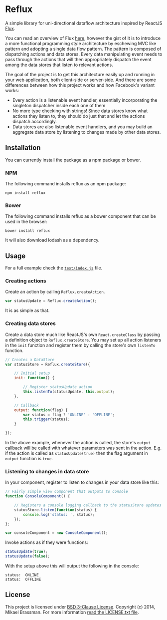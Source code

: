 # Reflux

A simple library for uni-directional dataflow architecture inspired by ReactJS [Flux](http://facebook.github.io/react/blog/2014/05/06/flux.html).

You can read an overview of Flux [here](http://facebook.github.io/react/docs/flux-overview.html), however the gist of it is to introduce a more functional programming style architecture by eschewing MVC like pattern and adopting a single data flow pattern. The pattern is composed of dispatching actions and data stores. Every data manipulating event needs to pass through the actions that will then appropriately dispatch the event among the data stores that listen to relevant actions.

The goal of the project is to get this architecture easily up and running in your web application, both client-side or server-side. And there are some differences between how this project works and how Facebook's variant works:

* Every action is a listenable event handler, essentially incorporating the singleton dispatcher inside each one of them
* No more type checking with strings! Since data stores know what actions they listen to, they should do just that and let the actions dispatch accordingly.
* Data stores are also listenable event handlers, and you may build an aggregate data store by listening to changes made by other data stores.

## Installation

You can currently install the package as a npm package or bower.

### NPM

The following command installs reflux as an npm package:

    npm install reflux

### Bower

The following command installs reflux as a bower component that can be used in the browser:

    bower install reflux

It will also download lodash as a dependency.

## Usage

For a full example check the [`test/index.js`](test/index.js) file.

### Creating actions

Create an action by calling `Reflux.createAction`.

```javascript
var statusUpdate = Reflux.createAction();
```

It is as simple as that.

### Creating data stores

Create a data store much like ReactJS's own `React.createClass` by passing a definition object to `Reflux.createStore`. You may set up all action listeners in the `init` function and register them by calling the store's own `listenTo` function.

```javascript
// Creates a DataStore
var statusStore = Reflux.createStore({

    // Initial setup
    init: function() {

        // Register statusUpdate action
        this.listenTo(statusUpdate, this.output);
    },

    // Callback
    output: function(flag) {
        var status = flag ? 'ONLINE' : 'OFFLINE';
        this.trigger(status);
    }

});
```

In the above example, whenever the action is called, the store's `output` callback will be called with whatever parameters was sent in the action. E.g. if the action is called as `statusUpdate(true)` then the flag argument in `output` function is `true`.

### Listening to changes in data store

In your component, register to listen to changes in your data store like this:

```javascript
// Fairly simple view component that outputs to console
function ConsoleComponent() {

    // Registers a console logging callback to the statusStore updates
    statusStore.listen(function(status) {
        console.log('status: ', status);
    });
};

var consoleComponent = new ConsoleComponent();
```

Invoke actions as if they were functions:

```javascript
statusUpdate(true);
statusUpdate(false);
```

With the setup above this will output the following in the console:

```
status:  ONLINE
status:  OFFLINE
```

## License

This project is licensed under [BSD 3-Clause License](http://opensource.org/licenses/BSD-3-Clause). Copyright (c) 2014, Mikael Brassman. For more information [read the LICENSE.txt file](LICENSE.txt).